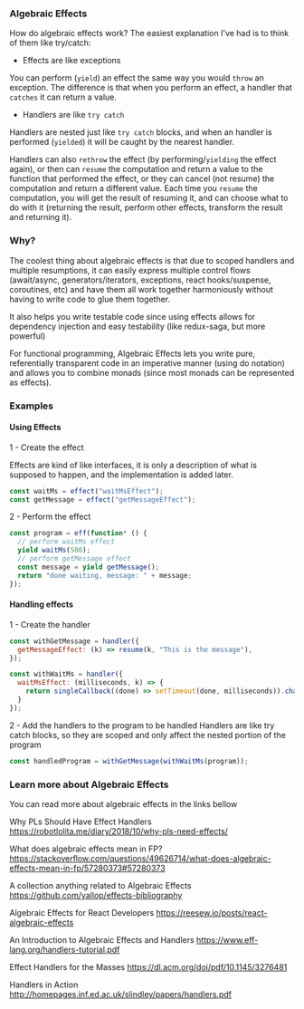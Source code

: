 ### Algebraic Effects
How do algebraic effects work? The easiest explanation I've had is to think of them like try/catch:

- Effects are like exceptions

You can perform (`yield`) an effect the same way you would `throw` an exception. The difference is that when you perform an effect, a handler that `catches` it can return a value.

- Handlers are like `try catch`

Handlers are nested just like `try catch` blocks, and when an handler is performed (`yielded`) it will be caught by the nearest handler.

Handlers can also `rethrow` the effect (by performing/`yielding` the effect again), or then can `resume` the computation and return a value to the function that performed the effect, or they can cancel (not resume) the computation and return a different value. Each time you `resume` the computation, you will get the result of resuming it, and can choose what to do with it (returning the result, perform other effects, transform the result and returning it).

### Why?
The coolest thing about algebraic effects is that due to scoped handlers and multiple resumptions, it can easily express multiple control flows (await/async, generators/iterators, exceptions, react hooks/suspense, coroutines, etc) and have them all work together harmoniously without having to write code to glue them together.

It also helps you write testable code since using effects allows for dependency injection and easy testability (like redux-saga, but more powerful)

For functional programming, Algebraic Effects lets you write pure, referentially transparent code in an imperative manner (using do notation) and allows you to combine monads (since most monads can be represented as effects).

### Examples

#### Using Effects

1 - Create the effect

Effects are kind of like interfaces, it is only a description of what is supposed to happen, and the implementation is added later.

```javascript
const waitMs = effect("waitMsEffect");
const getMessage = effect("getMessageEffect");
```

2 - Perform the effect

```javascript
const program = eff(function* () {
  // perform waitMs effect
  yield waitMs(500);
  // perform getMessage effect
  const message = yield getMessage();
  return "done waiting, message: " + message;
});
```

#### Handling effects

1 - Create the handler

```javascript
const withGetMessage = handler({
  getMessageEffect: (k) => resume(k, "This is the message"),
});

const withWaitMs = handler({
  waitMsEffect: (milliseconds, k) => {
    return singleCallback((done) => setTimeout(done, milliseconds)).chain(() => resume(k))
  }
});
```

2 - Add the handlers to the program to be handled
Handlers are like try catch blocks, so they are scoped and only affect the nested portion of the program

```javascript
const handledProgram = withGetMessage(withWaitMs(program));
```


### Learn more about Algebraic Effects

You can read more about algebraic effects in the links bellow

Why PLs Should Have Effect Handlers
https://robotlolita.me/diary/2018/10/why-pls-need-effects/

What does algebraic effects mean in FP?
https://stackoverflow.com/questions/49626714/what-does-algebraic-effects-mean-in-fp/57280373#57280373

A collection anything related to Algebraic Effects
https://github.com/yallop/effects-bibliography

Algebraic Effects for React Developers
https://reesew.io/posts/react-algebraic-effects

An Introduction to Algebraic Effects and Handlers
https://www.eff-lang.org/handlers-tutorial.pdf

Effect Handlers for the Masses
https://dl.acm.org/doi/pdf/10.1145/3276481

Handlers in Action
http://homepages.inf.ed.ac.uk/slindley/papers/handlers.pdf
